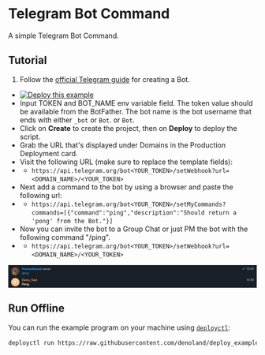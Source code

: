 # Telegram Bot Command

A simple Telegram Bot Command.

## Tutorial

1. Follow the
  [official Telegram guide](https://core.telegram.org/bots#3-how-do-i-create-a-bot)
  for creating a Bot.
- [![Deploy this example](https://deno.com/deno-deploy-button.svg)](https://dash.deno.com/new?url=https://raw.githubusercontent.com/denoland/deploy_examples/main/telegram/mod.ts&env=TOKEN,BOT_NAME)
- Input TOKEN and BOT_NAME env variable field. The token value should be
  available from the BotFather. The bot name is the bot username that ends with either `_bot` or `Bot`.
  or `Bot`.
- Click on **Create** to create the project, then on **Deploy** to deploy the
  script.
- Grab the URL that's displayed under Domains in the Production Deployment card.
- Visit the following URL (make sure to replace the template fields):
-
  - `https://api.telegram.org/bot<YOUR_TOKEN>/setWebhook?url=<DOMAIN_NAME>/<YOUR_TOKEN>`
- Next add a command to the bot by using a browser and paste the following url:
-
  - `https://api.telegram.org/bot<YOUR_TOKEN>/setMyCommands?commands=[{"command":"ping","description":"Should return a 'pong' from the Bot."}]`
- Now you can invite the bot to a Group Chat or just PM the bot with the
  following command "/ping".
-
  - `https://api.telegram.org/bot<YOUR_TOKEN>/setWebhook?url=<DOMAIN_NAME>/<YOUR_TOKEN>`

<img align="center" src="demo.png" alt="demo of Telegram Bot Command" />

## Run Offline

You can run the example program on your machine using
[`deployctl`](https://github.com/denoland/deployctl):

```sh
deployctl run https://raw.githubusercontent.com/denoland/deploy_examples/main/telegram/mod.ts
```
